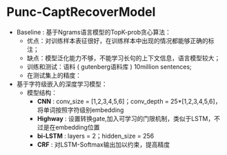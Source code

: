 # Punc-CaptRecoverModel  

- Baseline : 基于Ngrams语言模型的TopK-prob贪心算法：
  - 优点：对训练样本表征很好，在训练样本中出现的情况都能够正确的标注；
  - 缺点：模型泛化能力不够，不能学习长句的上下文信息，语言模型较大；
  - 训练和测试：语料 ( gutenberg语料库 ) 10million sentences; 
  - 在测试集上的精度：
- 基于字符级嵌入的深度学习模型：
  - 模型结构：
    - **CNN** : conv_size = [1,2,3,4,5,6]；conv_depth = 25*[1,2,3,4,5,6]，将单词按照字符级别embedding
    - **Highway** : 设置转换gate,加入可学习的门限机制，类似于LSTM，不过是在embedding位置
    - **bi-LSTM** : layers = 2；hidden_size = 256
    - **CRF** : 对LSTM-Softmax输出加以约束，提高精度
    


